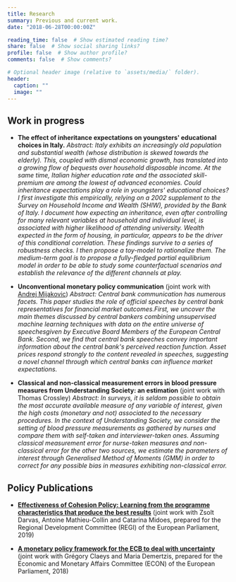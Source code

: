 ```yaml
---
title: Research
summary: Previous and current work.
date: "2018-06-28T00:00:00Z"

reading_time: false  # Show estimated reading time?
share: false  # Show social sharing links?
profile: false  # Show author profile?
comments: false  # Show comments?

# Optional header image (relative to `assets/media/` folder).
header:
  caption: ""
  image: ""
---
```


## Work in progress

- **The effect of inheritance expectations on youngsters' educational choices in Italy.** *Abstract: Italy exhibits an increasingly old population and substantial wealth (whose distribution is skewed towards the elderly). This, coupled with dismal economic growth, has translated into a growing flow of bequests over household disposable income. At the same time, Italian higher education rate and the associated skill-premium are among the lowest of advanced economies. Could inheritance expectations play a role in youngsters' educational choices? I first investigate this empirically, relying on a 2002 supplement to the Survey on Household Income and Wealth (SHIW), provided by the Bank of Italy. I document how expecting an inheritance, even after controlling for many relevant variables at household and individual level, is associated with higher likelihood of attending university. Wealth expected in the form of housing, in particular, appears to be the driver of this conditional correlation. These findings survive to a series of robustness checks. I then propose a toy-model to rationalize them. The medium-term goal is to propose a fully-fledged partial equilibrium model in order to be able to study some counterfactual scenarios and establish the relevance of the different channels at play.*


- **Unconventional monetary policy communication** (joint work with [Andrej Mijakovic](https://andrejmijakovic.github.io)) 
*Abstract: Central bank communication has numerous facets.  This paper studies the role of official speeches by central bank representatives for financial market outcomes.First, we uncover the main themes discussed by central bankers combining unsupervised machine learning techniques with data on the entire universe of speechesgiven by Executive Board Members of the European Central Bank.  Second, we find that central bank speeches convey important information about the central bank's perceived reaction function.  Asset prices respond strongly to the content revealed in speeches, suggesting a novel channel through which central banks can influence market expectations.*

- **Classical and non-classical measurement errors in blood pressure measures from Understanding Society: an estimation** (joint work with Thomas Crossley) 
*Abstract: In surveys, it is seldom possible to obtain the most accurate available measure of any variable of interest, given the high costs (monetary and not) associated to the necessary procedures. In the context of Understanding Society, we consider the setting of blood pressure measurements as gathered by nurses and compare them with self-taken and interviewer-taken ones. Assuming classical measurement error for nurse-taken measures and non-classical error for the other two sources, we estimate the parameters of interest through Generalised Method of Moments (GMM) in order to correct for any possible bias in measures exhibiting non-classical error.*

## Policy Publications

- [**Effectiveness of Cohesion Policy: Learning from the programme characteristics that produce the best results**](https://www.bruegel.org/2019/06/effectiveness-of-cohesion-policy-learning-from-the-project-characteristics-that-produce-the-best-results-2/) (joint work with Zsolt Darvas, Antoine Mathieu-Collin and Catarina Midoes, prepared for the Regional Development Committee (REGI) of the European Parliament, 2019)

- [**A monetary policy framework for the ECB to deal with uncertainty**](https://www.bruegel.org/2018/11/a-monetary-policy-framework-for-the-european-central-bank-to-deal-with-uncertainty/) (joint work with Grégory Claeys and Maria Demertzis, prepared for the Economic and Monetary Affairs Committee (ECON) of the European Parliament, 2018)
